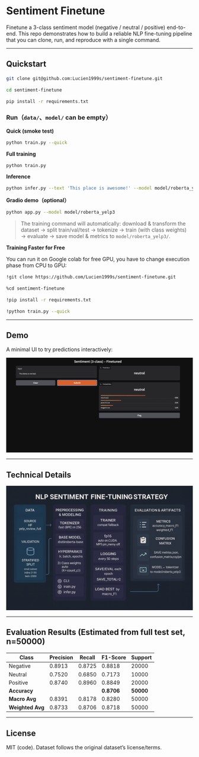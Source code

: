 # Sentiment Finetune

Finetune a 3-class sentiment model (negative / neutral / positive) end-to-end.
This repo demonstrates how to build a reliable NLP fine-tuning pipeline that you can clone, run, and reproduce with a single command.

---

## Quickstart

```bash
git clone git@github.com:Lucien1999s/sentiment-finetune.git
```

```bash
cd sentiment-finetune
```

```bash
pip install -r requirements.txt
```

### Run（`data/`、`model/` can be empty）

**Quick (smoke test)**

```bash
python train.py --quick
```

**Full training**

```bash
python train.py
```

**Inference**

```bash
python infer.py --text 'This place is awesome!' --model model/roberta_yelp3
```

**Gradio demo（optional）**

```bash
python app.py --model model/roberta_yelp3
```

> The training command will automatically: download & transform the dataset → split train/val/test → tokenize → train (with class weights) → evaluate → save model & metrics to `model/roberta_yelp3/`.

**Training Faster for Free**

You can run it on Google colab for free GPU, you have to change execution phase from CPU to GPU:

```bash
!git clone https://github.com/Lucien1999s/sentiment-finetune.git
```

```bash
%cd sentiment-finetune
```

```bash
!pip install -r requirements.txt
```

```bash
!python train.py --quick
```

---

## Demo

A minimal UI to try predictions interactively:

![Gradio demo](doc/gradio_ui.png)

---

## Technical Details

[![Alt text](doc/finetune_strategy.png)](doc/finetuning_guide.md)


---

## Evaluation Results (Estimated from full test set, n=50000)

| Class     | Precision | Recall  | F1-Score | Support |
|-----------|-----------|---------|----------|---------|
| Negative  | 0.8913    | 0.8725  | 0.8818   | 20000   |
| Neutral   | 0.7520    | 0.6850  | 0.7173   | 10000   |
| Positive  | 0.8740    | 0.8960  | 0.8849   | 20000   |
| **Accuracy**     |           |         | **0.8706** | **50000** |
| **Macro Avg**    | 0.8391    | 0.8178  | 0.8280   | 50000   |
| **Weighted Avg** | 0.8733    | 0.8706  | 0.8718   | 50000   |

---

## License

MIT (code). Dataset follows the original dataset’s license/terms.
